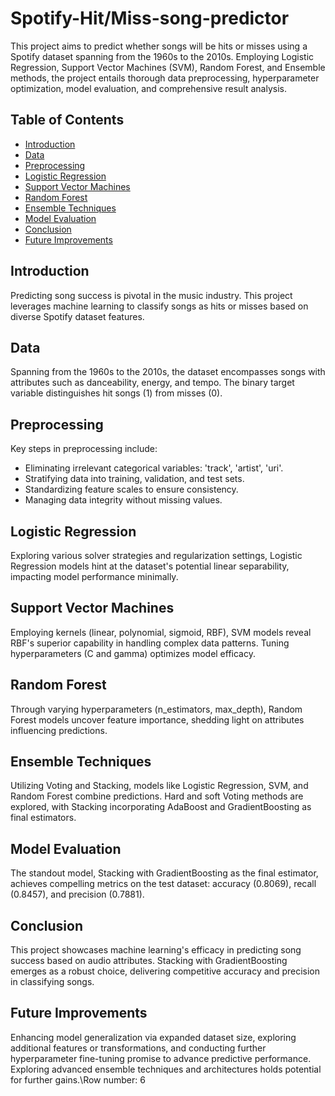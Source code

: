 # Spotify-Hit/Miss-song-predictor

This project aims to predict whether songs will be hits or misses using a Spotify dataset spanning from the 1960s to the 2010s. Employing Logistic Regression, Support Vector Machines (SVM), Random Forest, and Ensemble methods, the project entails thorough data preprocessing, hyperparameter optimization, model evaluation, and comprehensive result analysis.

## Table of Contents
- [Introduction](#introduction)
- [Data](#data)
- [Preprocessing](#preprocessing)
- [Logistic Regression](#logistic-regression)
- [Support Vector Machines](#support-vector-machines)
- [Random Forest](#random-forest)
- [Ensemble Techniques](#ensemble-techniques)
- [Model Evaluation](#model-evaluation)
- [Conclusion](#conclusion)
- [Future Improvements](#future-improvements)

## Introduction

Predicting song success is pivotal in the music industry. This project leverages machine learning to classify songs as hits or misses based on diverse Spotify dataset features.

## Data

Spanning from the 1960s to the 2010s, the dataset encompasses songs with attributes such as danceability, energy, and tempo. The binary target variable distinguishes hit songs (1) from misses (0).

## Preprocessing

Key steps in preprocessing include:
- Eliminating irrelevant categorical variables: 'track', 'artist', 'uri'.
- Stratifying data into training, validation, and test sets.
- Standardizing feature scales to ensure consistency.
- Managing data integrity without missing values.

## Logistic Regression

Exploring various solver strategies and regularization settings, Logistic Regression models hint at the dataset's potential linear separability, impacting model performance minimally.

## Support Vector Machines

Employing kernels (linear, polynomial, sigmoid, RBF), SVM models reveal RBF's superior capability in handling complex data patterns. Tuning hyperparameters (C and gamma) optimizes model efficacy.

## Random Forest

Through varying hyperparameters (n_estimators, max_depth), Random Forest models uncover feature importance, shedding light on attributes influencing predictions.

## Ensemble Techniques

Utilizing Voting and Stacking, models like Logistic Regression, SVM, and Random Forest combine predictions. Hard and soft Voting methods are explored, with Stacking incorporating AdaBoost and GradientBoosting as final estimators.

## Model Evaluation

The standout model, Stacking with GradientBoosting as the final estimator, achieves compelling metrics on the test dataset: accuracy (0.8069), recall (0.8457), and precision (0.7881).

## Conclusion

This project showcases machine learning's efficacy in predicting song success based on audio attributes. Stacking with GradientBoosting emerges as a robust choice, delivering competitive accuracy and precision in classifying songs.

## Future Improvements

Enhancing model generalization via expanded dataset size, exploring additional features or transformations, and conducting further hyperparameter fine-tuning promise to advance predictive performance. Exploring advanced ensemble techniques and architectures holds potential for further gains.\Row number: 6